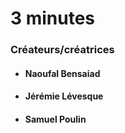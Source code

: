 # 3 minutes
### Créateurs/créatrices
* #### Naoufal Bensaiad
* #### Jérémie Lévesque
* #### Samuel Poulin



